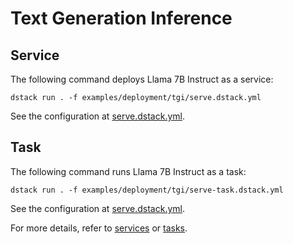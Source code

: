 # Text Generation Inference

## Service

The following command deploys Llama 7B Instruct as a service:

```shell
dstack run . -f examples/deployment/tgi/serve.dstack.yml
```

See the configuration at [serve.dstack.yml](serve.dstack.yml).

## Task

The following command runs Llama 7B Instruct as a task:

```shell
dstack run . -f examples/deployment/tgi/serve-task.dstack.yml
```

See the configuration at [serve.dstack.yml](serve-task.dstack.yml).

For more details, refer to [services](https://dstack.ai/docs/services) or [tasks](https://dstack.ai/docs/tasks).